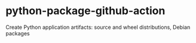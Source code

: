 # python-package-github-action
Create Python application artifacts: source and wheel distributions, Debian packages
